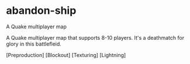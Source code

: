 # abandon-ship
A Quake multiplayer map

A Quake multiplayer map that supports 8-10 players. It's a deathmatch for glory in this battlefleid. 

[Preproduction]
[Blockout]
[Texturing]
[Lightning]
